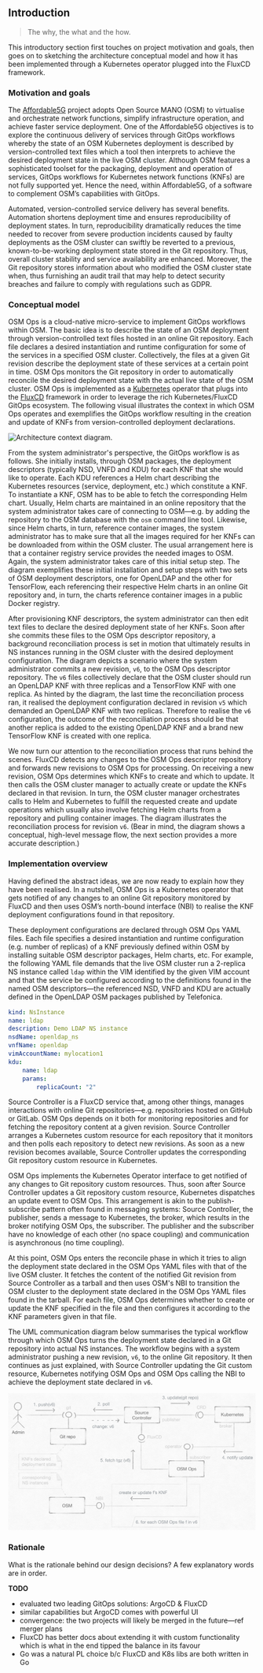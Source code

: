 Introduction
------------
> The why, the what and the how.

This introductory section first touches on project motivation and goals,
then goes on to sketching the architecture conceptual model and how
it has been implemented through a Kubernetes operator plugged into
the FluxCD framework.


### Motivation and goals

The [Affordable5G][a5g] project adopts Open Source MANO (OSM) to
virtualise and orchestrate network functions, simplify infrastructure
operation, and achieve faster service deployment. One of the Affordable5G
objectives is to explore the continuous delivery of services through
GitOps workflows whereby the state of an OSM Kubernetes deployment
is described by version-controlled text files which a tool then interprets
to achieve the desired deployment state in the live OSM cluster.
Although OSM features a sophisticated toolset for the packaging,
deployment and operation of services, GitOps workflows for Kubernetes
network functions (KNFs) are not fully supported yet. Hence the need,
within Affordable5G, of a software to complement OSM’s capabilities
with GitOps.

Automated, version-controlled service delivery has several benefits.
Automation shortens deployment time and ensures reproducibility of
deployment states. In turn, reproducibility dramatically reduces the
time needed to recover from severe production incidents caused by
faulty deployments as the OSM cluster can swiftly be reverted to a
previous, known-to-be-working deployment state stored in the Git
repository. Thus, overall cluster stability and service availability
are enhanced. Moreover, the Git repository stores information about
who modified the OSM cluster state when, thus furnishing an audit
trail that may help to detect security breaches and failure to comply
with regulations such as GDPR.


### Conceptual model

OSM Ops is a cloud-native micro-service to implement GitOps workflows
within OSM. The basic idea is to describe the state of an OSM deployment
through version-controlled text files hosted in an online Git repository.
Each file declares a desired instantiation and runtime configuration
for some of the services in a specified OSM cluster. Collectively,
the files at a given Git revision describe the deployment state of
these services at a certain point in time. OSM Ops monitors the Git
repository in order to automatically reconcile the desired deployment
state with the actual live state of the OSM cluster. OSM Ops is implemented
as a [Kubernetes][k8s] operator that plugs into the [FluxCD][flux]
framework in order to leverage the rich Kubernetes/FluxCD GitOps
ecosystem. The following visual illustrates the context in which
OSM Ops operates and exemplifies the GitOps workflow resulting in
the creation and update of KNFs from version-controlled deployment
declarations.

![Architecture context diagram.][dia.ctx]

From the system administrator's perspective, the GitOps workflow is
as follows. She initially installs, through OSM packages, the deployment
descriptors (typically NSD, VNFD and KDU) for each KNF that she would
like to operate. Each KDU references a Helm chart describing the Kubernetes
resources (service, deployment, etc.) which constitute a KNF. To instantiate
a KNF, OSM has to be able to fetch the corresponding Helm chart. Usually,
Helm charts are maintained in an online repository that the system
administrator takes care of connecting to OSM—e.g. by adding the repository
to the OSM database with the `osm` command line tool. Likewise, since
Helm charts, in turn, reference container images, the system administrator
has to make sure that all the images required for her KNFs can be
downloaded from within the OSM cluster. The usual arrangement here
is that a container registry service provides the needed images to
OSM. Again, the system administrator takes care of this initial setup
step. The diagram exemplifies these initial installation and setup
steps with two sets of OSM deployment descriptors, one for OpenLDAP
and the other for TensorFlow, each referencing their respective Helm
charts in an online Git repository and, in turn, the charts reference
container images in a public Docker registry.

After provisioning KNF descriptors, the system administrator can then
edit text files to declare the desired deployment state of her KNFs.
Soon after she commits these files to the OSM Ops descriptor repository,
a background reconciliation process is set in motion that ultimately
results in NS instances running in the OSM cluster with the desired
deployment configuration. The diagram depicts a scenario where the
system administrator commits a new revision, `v6`, to the OSM Ops
descriptor repository. The `v6` files collectively declare that the
OSM cluster should run an OpenLDAP KNF with three replicas and a
TensorFlow KNF with one replica. As hinted by the diagram, the last
time the reconciliation process ran, it realised the deployment configuration
declared in revision `v5` which demanded an OpenLDAP KNF with two
replicas. Therefore to realise the `v6` configuration, the outcome
of the reconciliation process should be that another replica is added
to the existing OpenLDAP KNF and a brand new TensorFlow KNF is created
with one replica.

We now turn our attention to the reconciliation process that runs
behind the scenes. FluxCD detects any changes to the OSM Ops descriptor
repository and forwards new revisions to OSM Ops for processing. On
receiving a new revision, OSM Ops determines which KNFs to create
and which to update. It then calls the OSM cluster manager to actually
create or update the KNFs declared in that revision. In turn, the OSM
cluster manager orchestrates calls to Helm and Kubernetes to fulfill
the requested create and update operations which usually also involve
fetching Helm charts from a repository and pulling container images.
The diagram illustrates the reconciliation process for revision `v6`.
(Bear in mind, the diagram shows a conceptual, high-level message
flow, the next section provides a more accurate description.)


### Implementation overview

Having defined the abstract ideas, we are now ready to explain how
they have been realised. In a nutshell, OSM Ops is a Kubernetes operator
that gets notified of any changes to an online Git repository monitored
by FluxCD and then uses OSM’s north-bound interface (NBI) to realise
the KNF deployment configurations found in that repository.

These deployment configurations are declared through OSM Ops YAML
files. Each file specifies a desired instantiation and runtime configuration
(e.g. number of replicas) of a KNF previously defined within OSM by
installing suitable OSM descriptor packages, Helm charts, etc. For
example, the following YAML file demands that the live OSM cluster
run a 2-replica NS instance called `ldap` within the VIM identified
by the given VIM account and that the service be configured according
to the definitions found in the named OSM descriptors—the referenced
NSD, VNFD and KDU are actually defined in the OpenLDAP OSM packages
published by Telefonica.

```yaml
kind: NsInstance
name: ldap
description: Demo LDAP NS instance
nsdName: openldap_ns
vnfName: openldap
vimAccountName: mylocation1
kdu:
    name: ldap
    params:
        replicaCount: "2"
```

Source Controller is a FluxCD service that, among other things, manages
interactions with online Git repositories—e.g. repositories hosted
on GitHub or GitLab. OSM Ops depends on it both for monitoring repositories
and for fetching the repository content at a given revision. Source
Controller arranges a Kubernetes custom resource for each repository
that it monitors and then polls each repository to detect new revisions.
As soon as a new revision becomes available, Source Controller updates
the corresponding Git repository custom resource in Kubernetes.

OSM Ops implements the Kubernetes Operator interface to get notified
of any changes to Git repository custom resources. Thus, soon after
Source Controller updates a Git repository custom resource, Kubernetes
dispatches an update event to OSM Ops. This arrangement is akin to
the publish-subscribe pattern often found in messaging systems: Source
Controller, the publisher, sends a message to Kubernetes, the broker,
which results in the broker notifying OSM Ops, the subscriber. The
publisher and the subscriber have no knowledge of each other (no space
coupling) and communication is asynchronous (no time coupling).

At this point, OSM Ops enters the reconcile phase in which it tries
to align the deployment state declared in the OSM Ops YAML files with
that of the live OSM cluster. It fetches the content of the notified
Git revision from Source Controller as a tarball and then uses OSM's
NBI to transition the OSM cluster to the deployment state declared
in the OSM Ops YAML files found in the tarball. For each file, OSM
Ops determines whether to create or update the KNF specified in the
file and then configures it according to the KNF parameters given
in that file.

The UML communication diagram below summarises the typical workflow
through which OSM Ops turns the deployment state declared in a Git
repository into actual NS instances. The workflow begins with a system
administrator pushing a new revision, `v6`, to the online Git repository.
It then continues as just explained, with Source Controller updating
the Git custom resource, Kubernetes notifying OSM Ops and OSM Ops
calling the NBI to achieve the deployment state declared in `v6`.

![Implementation overview.][dia.impl]


### Rationale

What is the rationale behind our design decisions? A few explanatory
words are in order.

**TODO**
- evaluated two leading GitOps solutions: ArgoCD & FluxCD
- similar capabilities but ArgoCD comes with powerful UI
- convergence: the two projects will likely be merged in the
  future—ref merger plans
- FluxCD has better docs about extending it with custom functionality
  which is what in the end tipped the balance in its favour
- Go was a natural PL choice b/c FluxCD and K8s libs are both
  written in Go




[a5g]: https://www.affordable5g.eu/
    "Affordable5G"
[dia.ctx]: ./arch.context.png
[dia.impl]: ./arch.impl-overview.png
[flux]: https://fluxcd.io/
    "Flux - the GitOps family of projects"
[k8s]: https://en.wikipedia.org/wiki/Kubernetes
    "Kubernetes"